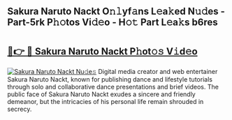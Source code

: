## Sakura Naruto Nackt O𝚗𝚕yf𝚊ns L𝚎a𝚔ed N𝚞𝚍es - Part-5rk P𝚑𝚘tos Vi𝚍𝚎o - H𝚘𝚝 Part L𝚎a𝚔s b6res

# <h2><a href="http://kf27jt7.oniu.top/?m=Sakura+Naruto+Nackt">🔗👉 🔴 Sakura Naruto Nackt P𝚑ot𝚘𝚜 V𝚒d𝚎o</a></h2>

[![Sakura Naruto Nackt Nu𝚍e𝚜](https://i.imgur.com/0qMVB7G.gif)](http://kf27jt7.oniu.top/?m=Sakura+Naruto+Nackt)
Digital media creator and web entertainer Sakura Naruto Nackt, known for publishing dance and lifestyle tutorials through solo and collaborative dance presentations and brief videos. The public face of Sakura Naruto Nackt exudes a sincere and friendly demeanor, but the intricacies of his personal life remain shrouded in secrecy.  
